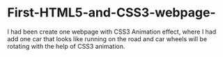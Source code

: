 # First-HTML5-and-CSS3-webpage-
I had been create one webpage with CSS3 Animation effect, where I had add one car that looks like running on the road and car wheels will be rotating with the help of CSS3 animation.
